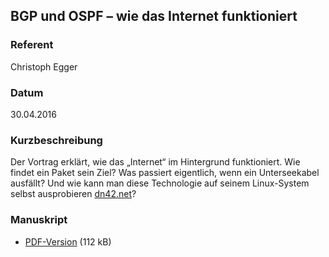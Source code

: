 ## BGP und OSPF – wie das Internet funktioniert

### Referent
Christoph Egger

### Datum
30.04.2016

### Kurzbeschreibung
Der Vortrag erklärt, wie das „Internet“ im Hintergrund funktioniert. Wie findet
ein Paket sein Ziel? Was passiert eigentlich, wenn ein Unterseekabel ausfällt?
Und wie kann man diese Technologie auf seinem Linux-System selbst ausprobieren
[dn42.net](dn42.net)?


### Manuskript

* [PDF-Version](/download/Vortraege/bgp-LUGA-2016-04-16.pdf) (112 kB)
